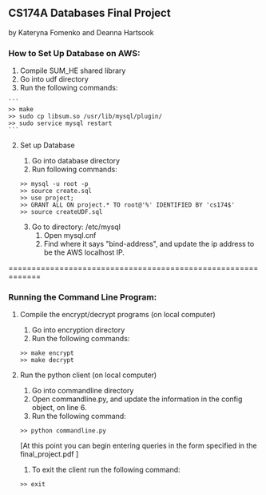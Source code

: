 ## CS174A Databases Final Project
by Kateryna Fomenko and Deanna Hartsook

### How to Set Up Database on AWS:

1. Compile SUM_HE shared library
  1. Go into udf directory
  2. Run the following commands:
	
	```
	>> make
	>> sudo cp libsum.so /usr/lib/mysql/plugin/
	>> sudo service mysql restart
	```

2. Set up Database
	1. Go into database directory
	2. Run following commands:

	 ```
	>> mysql -u root -p
	>> source create.sql
	>> use project;
	>> GRANT ALL ON project.* TO root@'%' IDENTIFIED BY 'cs174$'
	>> source createUDF.sql
	```
		
	3. Go to directory: /etc/mysql
		1. Open mysql.cnf
		2. Find where it says "bind-address", and update the ip address to be the AWS localhost IP.

=============================================================

### Running the Command Line Program:

1. Compile the encrypt/decrypt programs (on local computer)
	1. Go into encryption directory
	2. Run the following commands:

	```
	>> make encrypt
	>> make decrypt
	```
    
2. Run the python client (on local computer)
	1. Go into commandline directory
	2. Open commandline.py, and update the information in the config object, on line 6.
	3. Run the following command:
	
	```
	>> python commandline.py
	```
    
	[At this point you can begin entering queries in the form specified in the final_project.pdf ]
	1. To exit the client run the following command:
		
	```
	>> exit
	```
